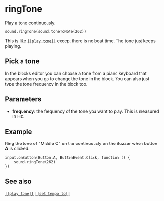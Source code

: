 # ringTone

Play a tone continuously.

```sig
sound.ringTone(sound.toneToNote(262))
```

This is like [`||play tone||`](/reference/soune/play-tone) except there is no beat time. The tone just keeps playing.

## Pick a tone

In the blocks editor you can choose a tone from a piano keyboard that appears when you go to change the tone in the block. You can also just type the tone frequency in the block too.

## Parameters

* **frequency**: the frequency of the tone you want to play. This is measured in Hz.

## Example

Ring the tone of "Middle C" on the continuously on the Buzzer when button **A** is clicked.

```blocks
input.onButton(Button.A, ButtonEvent.Click, function () {
    sound.ringTone(262)
})
```

## See also

[`||play tone||`](/reference/sound/play-tone) [`||set tempo to||`](/reference/sound/set-tempo-to)